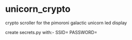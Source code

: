 # unicorn_crypto
crypto scroller for the pimoroni galactic unicorn led display

create secrets.py with:-
SSID=
PASSWORD=

